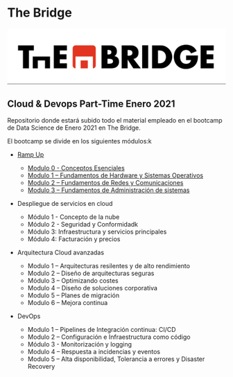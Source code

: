 # The Bridge

![The Bridge](./img/TheBridge_logo.png)

## Cloud & Devops Part-Time Enero 2021

Repositorio donde estará subido todo el material empleado en el bootcamp de Data Science de Enero 2021 en The Bridge. 



El bootcamp se divide en los siguientes módulos:k
    
* [Ramp Up](01%20-%20RampUp)
    - [Modulo 0 - Conceptos Esenciales](01%20-%20RampUp/Modulo_0_Conceptos_basicos)
    - [Modulo 1 – Fundamentos de Hardware y Sistemas Operativos](01%20-%20RampUp/Modulo%201%20-%20Fundamentos%20de%20Hardware%20y%20Sistemas%20Operativos)
    - [Modulo 2 – Fundamentos de Redes y Comunicaciones](01%20-%20RampUp/Modulo%202%20-%20Fundamentos%20de%20Redes%20y%20Comunicaciones)
    - [Modulo 3 – Fundamentos de Administración de sistemas](01%20-%20RampUp/Modulo%203%20-%20Fundamentos%20de%20Administraci%C3%B3n%20de%20sistemas)

* Despliegue de servicios en cloud
    - Módulo 1 - Concepto de la nube 
    - Módulo 2 - Seguridad y Conformidadk
    - Módulo 3: Infraestructura y servicios principales
    - Módulo 4: Facturación y precios

* Arquitectura Cloud avanzadas
    - Modulo 1 – Arquitecturas resilentes y de alto rendimiento
    - Modulo 2 – Diseño de arquitecturas seguras
    - Módulo 3 – Optimizando costes
    - Modulo 4 – Diseño de soluciones corporativa
    - Modulo 5 – Planes de migración
    - Modulo 6 – Mejora continua

* DevOps
    - Modulo 1 – Pipelines de Integración continua: CI/CD
    - Modulo 2 – Configuración e Infraestructura como código
    - Módulo 3 - Monitorización y logging
    - Modulo 4 – Respuesta a incidencias y eventos
    - Modulo 5 – Alta disponibilidad, Tolerancia a errores y Disaster Recovery
   
